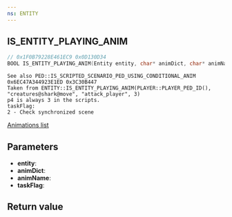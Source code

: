```yaml
---
ns: ENTITY
---
```

## IS_ENTITY_PLAYING_ANIM

```c
// 0x1F0B79228E461EC9 0x0D130D34
BOOL IS_ENTITY_PLAYING_ANIM(Entity entity, char* animDict, char* animName, int taskFlag);
```

```
See also PED::IS_SCRIPTED_SCENARIO_PED_USING_CONDITIONAL_ANIM 0x6EC47A344923E1ED 0x3C30B447  
Taken from ENTITY::IS_ENTITY_PLAYING_ANIM(PLAYER::PLAYER_PED_ID(), "creatures@shark@move", "attack_player", 3)  
p4 is always 3 in the scripts.  
taskFlag:  
2 - Check synchronized scene  
```

[Animations list](https://alexguirre.github.io/animations-list/)

## Parameters
* **entity**: 
* **animDict**: 
* **animName**: 
* **taskFlag**: 

## Return value
